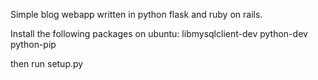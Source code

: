 Simple blog webapp written in python flask and ruby on rails.

Install the following packages on ubuntu:
libmysqlclient-dev
python-dev
python-pip


then run setup.py
